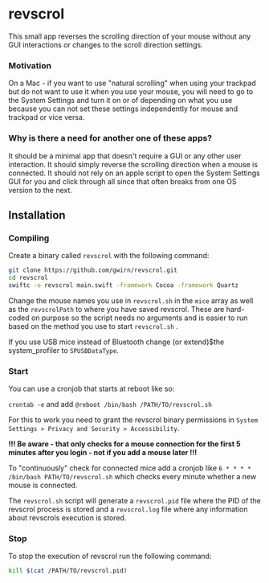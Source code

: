 # revscrol

This small app reverses the scrolling direction of your mouse without any GUI interactions or changes to the scroll direction settings.

### Motivation
On a Mac - if you want to use "natural scrolling" when using your trackpad but do not want to use it when you use your mouse, you will need to go to the System Settings and turn it on or of depending on what you use because you can not set these settings independently for mouse and trackpad or vice versa.

### Why is there a need for another one of these apps?
It should be a minimal app that doesn't require a GUI or any other user interaction. It should simply reverse the scrolling direction when a mouse is connected. It should not rely on an apple script to open the System Settings GUI for you and click through all since that often breaks from one OS version to the next.

## Installation

### Compiling

Create a binary called `revscrol` with the following command:
```sh
git clone https://github.com/gwirn/revscrol.git
cd revscrol
swiftc -o revscrol main.swift -framework Cocoa -framework Quartz
```
Change the mouse names you use in `revscrol.sh` in the `mice` array as well as the `revscrolPath` to where you have saved revscrol. These are hard-coded on purpose so the script needs no arguments and is easier to run based on the method you use to start `revscrol.sh` .

If you use USB mice instead of Bluetooth change (or extend)$the system_profiler to `SPUSBDataType`.

### Start
You can use a cronjob that starts at reboot like so:

`crontab -e` and add `@reboot /bin/bash /PATH/TO/revscrol.sh`

For this to work you need to grant the revscrol binary permissions in `System Settings > Privacy and Security > Accessibility`.

**!!! Be aware - that only checks for a mouse connection for the first 5 minutes after you login - not if you add a mouse later !!!**

To "continuously" check for connected mice add a cronjob like `6 * * * * /bin/bash PATH/TO/revscrol.sh` which checks every minute whether a new mouse is connected.

The `revscrol.sh` script will generate a `revscrol.pid` file where the PID of the revscrol process is stored and a `revscrol.log` file where any information about revscrols execution is stored.

### Stop
To stop the execution of revscrol run the following command:
```sh
kill $(cat /PATH/TO/revscrol.pid)
```
